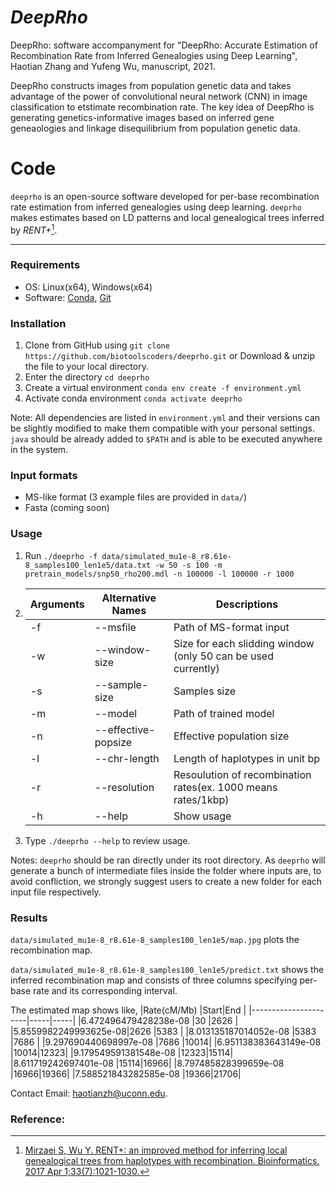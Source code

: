 # *DeepRho*
DeepRho: software accompanyment for "DeepRho: Accurate Estimation of Recombination Rate from Inferred Genealogies using Deep Learning", Haotian Zhang and Yufeng Wu, manuscript, 2021.

DeepRho constructs images from population genetic data and takes advantage of the power of convolutional neural network (CNN) in image classification to etstimate recombination rate. The key idea of DeepRho is generating genetics-informative images based on inferred gene geneaologies and linkage disequilibrium from population genetic data.

# Code
`deeprho` is an open-source software developed for per-base recombination rate estimation from inferred genealogies using deep learning. `deeprho` makes estimates based on LD patterns and local genealogical trees inferred by *RENT+*[^1].

---
### Requirements
- OS: Linux(x64), Windows(x64)
- Software: [Conda](https://docs.conda.io/projects/continuumio-conda/en/latest/user-guide/install/download.html), [Git](https://git-scm.com/)

### Installation
1. Clone from GitHub using `git clone https://github.com/biotoolscoders/deeprho.git` or Download & unzip the file to your local directory. 
3. Enter the directory `cd deeprho`
4. Create a virtual environment `conda env create -f environment.yml`
5. Activate conda environment `conda activate deeprho`

Note: All dependencies are listed in `environment.yml` and their versions can be slightly modified to make them compatible with your personal settings. `java` should be already added to `$PATH` and is able to be executed anywhere in the system.

### Input formats
- MS-like format (3 example files are provided in `data/`)
- Fasta (coming soon)


### Usage
1. Run `./deeprho -f data/simulated_mu1e-8_r8.61e-8_samples100_len1e5/data.txt -w 50 -s 100 -m pretrain_models/snp50_rho200.mdl -n 100000 -l 100000 -r 1000`

2. | Arguments |       Alternative Names        |  Descriptions                                                |
   | --------- | ------------------------------ | -------------------------------------------------------------|
   | -f        | --msfile <MSFILE>              | Path of MS-format input                                      |
   | -w        | --window-size <WINDOWSIZE>     | Size for each slidding window (only 50 can be used currently)|
   | -s        | --sample-size <POPSIZE>        | Samples size                                                 |
   | -m        | --model <MODEL>                | Path of trained model                                        |
   | -n        | --effective-popsize            | Effective population size                                    |
   | -l        | --chr-length                   | Length of haplotypes in unit bp                              |
   | -r        | --resolution                   | Resoulution of recombination rates(ex. 1000 means rates/1kbp)|
   | -h        | --help                         | Show usage                                                   |
3. Type `./deeprho --help` to review usage.
  
Notes: `deeprho` should be ran directly under its root directory. As `deeprho` will generate a bunch of intermediate files inside the folder where inputs are, to avoid confliction, we strongly suggest users to create a new folder for each input file respectively.

### Results
`data/simulated_mu1e-8_r8.61e-8_samples100_len1e5/map.jpg` plots the recombination map.
   
`data/simulated_mu1e-8_r8.61e-8_samples100_len1e5/predict.txt` shows the inferred recombination map and consists of three columns specifying per-base rate and its corresponding interval. 
   
The estimated map shows like, 
|Rate(cM/Mb)	        |Start|End  |
|----------------------|-----|-----|
|6.472496479428238e-08 |30   |2626 |
|5.8559982249993625e-08|2626 |5383 |
|8.013135187014052e-08 |5383 |7686 |
|9.297690440698997e-08 |7686 |10014|
|6.951138383643149e-08 |10014|12323|
|9.179549591381548e-08 |12323|15114|
|8.611719242697401e-08 |15114|16966|
|8.797485828399659e-08 |16966|19366|
|7.588521843282585e-08 |19366|21706|


Contact Email: haotianzh@uconn.edu.
    
### Reference:
[^1]: [Mirzaei S, Wu Y. RENT+: an improved method for inferring local genealogical trees from haplotypes with recombination. Bioinformatics. 2017 Apr 1;33(7):1021-1030.](https://github.com/SajadMirzaei/RentPlus)
  

